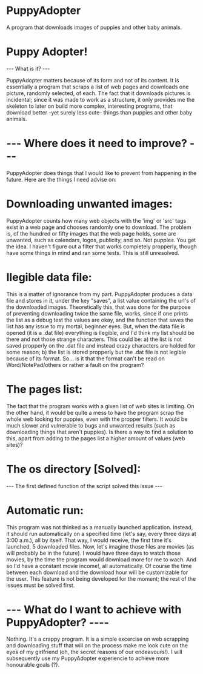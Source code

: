 # PuppyAdopter
A program that downloads images of puppies and other baby animals.


# Puppy Adopter!

--- What is it? ---

PuppyAdopter matters because of its form and not of its content. It is essentially a program that scraps a list of web pages and downloads one picture, randomly selected, of each. The fact that it downloads pictures is incidental; since it was made to work as a structure, it only provides me the skeleton to later on build more complex, interesting programs, that download better -yet surely less cute- things than puppies and other baby animals.

# --- Where does it need to improve? --- 

PuppyAdopter does things that I would like to prevent from happening in the future. Here are the things I need advise on:

# Downloading unwanted images:

PuppyAdopter counts how many web objects with the 'img' or 'src' tags exist in a web page and chooses randomly one to download. The problem is, of the hundred or fifty images that the web page holds, some are unwanted, such as calendars, logos, publicity, and so. Not puppies. You get the idea. I haven't figure out a filter that works completely propperly, though have some things in mind and ran some tests. This is still unresolved.

# Ilegible data file:

This is a matter of ignorance from my part. PuppyAdopter produces a data file and stores in it, under the key "saves", a list value containing the url's of the downloaded images. Theoretically this, that was done for the purpose of preventing downloading twice the same file, works, since if one prints the list as a debug test the values are okay, and the function that saves the list has any issue to my mortal, beginner eyes. But, when the data file is opened (it is a .dat file) everything is ilegible, and I'd think my list should be there and not those strange characters. This could be: a) the list is not saved propperly on the .dat file and instead crazy characters are holded for some reason; b) the list is stored propperly but the .dat file is not legible because of its format. So... is it that the format can't be read on Word/NotePad/others or rather a fault on the program?

# The pages list:

The fact that the program works with a given list of web sites is limiting. On the other hand, it would be quite a mess to have the program scrap the whole web looking for puppies, even
with the propper filters. It would be much slower and vulnerable to bugs and unwanted results (such as downloading things that aren't puppies). Is there a way to find a solution
to this, apart from adding to the pages list a higher amount of values (web sites)?

# The os directory [Solved]:

--- The first defined function of the script solved this issue ---

# Automatic run:

This program was not thinked as a manually launched application. Instead, it should run automatically on a specified time (let's say, every three days at 3:00 a.m.), all by itself. That way, I would receive, the first time it's launched, 5 downloaded files. Now, let's imagine those files are movies (as will probably be in the future). I would have three days to watch those movies, by the time the program would download more for me to wach. And so I'd have a constant movie income!, all automatically. Of course the time between each download and the download hour will be customizable for the user. This feature is not being developed for the moment; the rest of the issues must be solved first.

# --- What do I want to achieve with PuppyAdopter? ----

Nothing. It's a crappy program. It is a simple excercise on web scrapping and downloading stuff that will on the process make me look cute on the eyes of my girlfriend (oh, the secret reasons of our endeavours!). I will subsequently use my PuppyAdopter experiencie to achieve more honourable goals (?).

